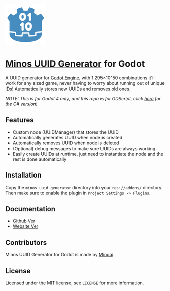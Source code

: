 <img src="Promotion/minosUUIDGeneratorForGodotIcon.svg" width="128" height="128">

# [Minos UUID Generator](https://minosuuidgenerator.carrd.co) for Godot

A UUID generator for [Godot Engine](https://godotengine.org/), with 1.295×10^50 combinations it'll work for any sized game, never having to worry about running out of unique IDs! Automatically stores new UUIDs and removes old ones.

*NOTE: This is for Godot 4 only, and this repo is for GDScript, click [here](https://github.com/Minoqi/minos-UUID-generator-for-godot-csharp?tab=readme-ov-file) for the C# version!*

## Features

- Custom node (UUIDManager) that stores the UUID
- Automatically generates UUID when node is created
- Automatically removes UUID when node is deleted
- (Optional) debug messages to make sure UUIDs are always working
- Easily create UUIDs at runtime, just need to instantiate the node and the rest is done automatically

## Installation

Copy the `minos_uuid_generator` directory into your `res://addons/` directory. Then make sure to enable the plugin in `Project Settings -> Plugins`.

## Documentation
- [Github Ver](Documentation/GDScriptDocumentation.md)
- [Website Ver](https://minosuuidgenerator.carrd.co/#docs)

## Contributors

Minos UUID Generator for Godot is made by [Minoqi](https://freelancefelix.com).

## License

Licensed under the MIT license, see `LICENSE` for more information.
